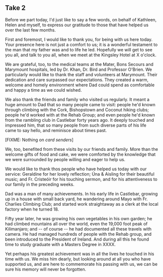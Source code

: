 ## Take 2

Before we part today, I'd just like to say a few words, on behalf of Kathleen, Helen and myself, to express our gratitude to those that have helped us over the last few months.

First and foremost, I would like to thank you, for being with us here today. Your presence here is not just a comfort to us; it is a wonderful testament to the man that my father was and to life he led. Hopefully we will get to see you all, and talk to you all, when we meet at the Kingsley Hotel at X o'clock.

We are grateful, too, to the medical teams at the Mater, Bons Secours and Marymount hospitals, led by Dr. Khan, Dr. Bird and Professor O'Brien. We particularly would like to thank the staff and volunteers at Marymount. Their dedication and care surpassed our expectations. They created a warm, welcome and homely environment where Dad could spend as comfortable and happy a time as we could wished.

We also thank the friends and family who visited us regularly. It meant a huge amount to Dad that so many people came to visit: people he'd known through climbing with the Cork, Bishopstown and Coconut hiking clubs; people he'd worked with at the Rehab Group; and even people he'd known from the rambling club in Castlebar forty years ago. It deeply touched and impressed him, that so many people from such diverse parts of his life came to say hello, and reminisce about times past. 

[FIXME: Nothing on _card senders_]

We, too, benefited from these visits by our friends and family. More than the welcome gifts of food and cake, we were comforted by the knowledge that we were surrounded by people willing and eager to help us.

We would like to thank thos people who have helped us today with our service: Geraldine for her lovely reflection; Úna & Aisling for their beautiful music; and Fr. Cristeóir for his touching sermon, and for his attentiveness to our family in the preceding weeks.

Dad was a man of many achievements. In his early life in Castlebar, growing up in a house with small back yard, he wandering around Mayo with Fr. Charlies Climbing Club; and started work straightaway as a clerk at the local factory when he turned 18.

Fifty year later, he was growing his own vegetables in his own garden; he had climbed mountains all over the world, even the 19,000 foot peak of Kilimanjaro; and -- of course -- he had documented all these travels with camera. He had managed hundreds of people with the Rehab group, and been introduced to the President of Ireland. And during all this he found time to study graduate with a Masters Degree in XXXX.

Yet perhaps his greatest achievement was in all the lives he touched in his time with us. We miss him dearly, but looking around at all you who have supported us, and are here to commemorate his passing with us, we can be sure his memory will never be forgotten.



